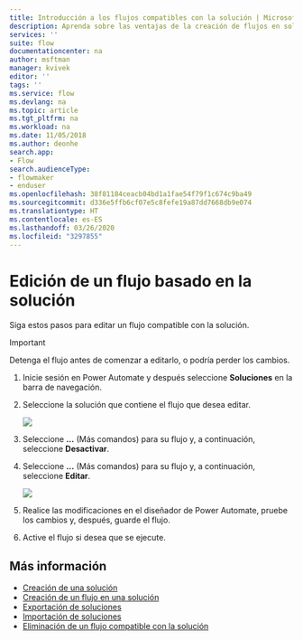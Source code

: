 ```yaml
---
title: Introducción a los flujos compatibles con la solución | Microsoft Docs
description: Aprenda sobre las ventajas de la creación de flujos en soluciones.
services: ''
suite: flow
documentationcenter: na
author: msftman
manager: kvivek
editor: ''
tags: ''
ms.service: flow
ms.devlang: na
ms.topic: article
ms.tgt_pltfrm: na
ms.workload: na
ms.date: 11/05/2018
ms.author: deonhe
search.app:
- Flow
search.audienceType:
- flowmaker
- enduser
ms.openlocfilehash: 38f81184ceacb04bd1a1fae54f79f1c674c9ba49
ms.sourcegitcommit: d336e5ffb6cf07e5c8fefe19a87dd7668db9e074
ms.translationtype: HT
ms.contentlocale: es-ES
ms.lasthandoff: 03/26/2020
ms.locfileid: "3297855"
---
```

# <a name="edit-a-solution-aware-flow"></a>Edición de un flujo basado en la solución


Siga estos pasos para editar un flujo compatible con la solución.

> [!IMPORTANT]
> Detenga el flujo antes de comenzar a editarlo, o podría perder los cambios.

1. Inicie sesión en Power Automate y después seleccione **Soluciones** en la barra de navegación.
1. Seleccione la solución que contiene el flujo que desea editar.

   ![](./media/edit-solution-aware-flow/new-flow-inside-solution.png)

1. Seleccione **...** (Más comandos) para su flujo y, a continuación, seleccione **Desactivar**.
1. Seleccione **...** (Más comandos) para su flujo y, a continuación, seleccione **Editar**.

   ![](./media/edit-solution-aware-flow/edit-flow.png)
   
1. Realice las modificaciones en el diseñador de Power Automate, pruebe los cambios y, después, guarde el flujo.
1. Active el flujo si desea que se ejecute.

## <a name="learn-more"></a>Más información

* [Creación de una solución](./overview-solution-flows.md)
* [Creación de un flujo en una solución](./create-flow-solution.md)
* [Exportación de soluciones](./export-flow-solution.md)
* [Importación de soluciones](./import-flow-solution.md)
* [Eliminación de un flujo compatible con la solución](./remove-solution-aware-flow.md)
